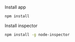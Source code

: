 

Install app
```bash
npm install
```

Install inspector
```bash
npm install -g node-inspector
```

